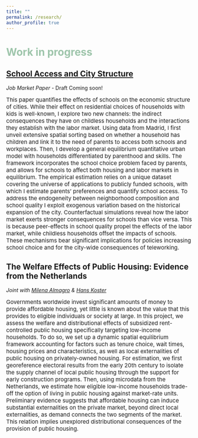 ```yaml
---
title: ""
permalink: /research/
author_profile: true
---
```


# <span style="color:#9EC5AB"> Work in progress </span>

## <a href="https://giorgiopietrabissa.github.io/files/school_sorting.pdf" target="_blank">School Access and City Structure</a>
*Job Market Paper* - Draft Coming soon!

<span style="font-size:15px">
    This paper quantifies the effects of schools on the economic structure of cities. While their effect on residential choices of households with kids is well-known, I explore two new channels: the indirect consequences they have on childless households and the interactions they establish with the labor market. Using data from Madrid, I first unveil extensive spatial sorting based on whether a household has children and link it to the need of parents to access both schools and workplaces. Then, I develop a general equilibrium quantitative urban model with households differentiated by parenthood and skills. The framework incorporates the school choice problem faced by parents, and allows for schools to affect both housing and labor markets in equilibrium. The empirical estimation relies on a unique dataset covering the universe of applications to publicly funded schools, with which I estimate parents’ preferences and quantify school access. To address the endogeneity between neighborhood composition and school quality I exploit exogenous variation based on the historical expansion of the city. Counterfactual simulations reveal how the labor market exerts stronger consequences for schools than vice versa. This is because peer-effects in school quality propel the effects of the labor market, while childless households offset the impacts of schools. These mechanisms bear significant implications for policies increasing school choice and for the city-wide consequences of teleworking.
</span>

## The Welfare Effects of Public Housing: Evidence from the Netherlands
*Joint with <a href="https://www.milena-almagro.com/" target="_blank">Milena Almagro</a> & <a href="https://www.urbaneconomics.nl/" target="_blank">Hans Koster</a>*

<span style="font-size:15px">
Governments worldwide invest significant amounts of money to provide affordable housing, yet little is known about the value that this provides to eligible individuals or society at large. In this project, we assess the welfare and distributional effects of subsidized rent-controlled public housing specifically targeting low-income households. To do so, we set up a dynamic spatial equilibrium framework accounting for factors such as tenure choice, wait times, housing prices and characteristics, as well as local externalities of public housing on privately-owned housing. For estimation, we first georeference electoral results from the early 20th century to isolate the supply channel of local public housing through the support for early construction programs. Then, using microdata from the Netherlands, we estimate how eligible low-income households trade-off the option of living in public housing against market-rate units. Preliminary evidence suggests that affordable housing can induce substantial externalities on the private market, beyond direct local externalities, as demand connects the two segments of the market. This relation implies unexplored distributional consequences of the provision of public housing.
</span>
